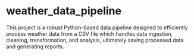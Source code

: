 # weather_data_pipeline
This project is a robust Python-based data pipeline designed to efficiently process weather data from a CSV file which handles data ingestion, cleaning, transformation, and analysis, ultimately saving processed data and generating reports.
